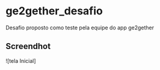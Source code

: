 # ge2gether_desafio

Desafio proposto como teste pela equipe do app ge2gether

## Screendhot
![tela Inicial]

